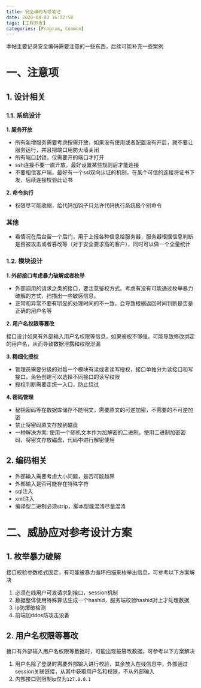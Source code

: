 ```yaml
---
title: 安全编码专项笔记
date: 2020-04-03 16:32:58
tags: [工程开发]
categories: [Program, Common]
---
```


本帖主要记录安全编码需要注意的一些东西，后续可能补充一些案例

# 一、注意项

## 1. 设计相关

### 1.1. 系统设计

**1. 服务开放**

- 所有新增服务需要考虑按需开放，如果没有使用或者配置没有开启，就不要让服务运行，并且把端口用防火墙关闭
- 所有端口封锁，仅需要开的端口才打开
- ssh连接不要一直开放，最好设置某些规则后才能连接
- 不要相信客户端，最好有一个ssl双向认证的机制，在某个可信的连接将证书下发，后续连接校验此证书

**2. 命令执行**

- 权限尽可能收缩，给代码加钩子只允许代码执行系统极个别命令

### 其他

- 看情况在后台留一个后门，用于上报各种信息给服务器，服务器根据信息判断是否被攻击或者篡改等（对于安全要求高的客户），同时可以做一个全量统计

### 1.2. 模块设计

**1. 外部接口考虑暴力破解或者枚举**

- 外部调用的请求之类的接口，要注意鉴权方式。考虑有没有可能通过枚举暴力破解的方式，扫描出一些敏感信息。
- 正常和异常不要有明显的处理时间的不一致，会导致根据返回时间判断是否是正确的用户名等

**2. 用户名权限等篡改**

接口设计如果有外部输入用户名权限等信息，如果鉴权不够强，可能导致修改绑定的用户名，从而导致数据泄露和权限泄漏

**3. 精细化授权**

- 管理员需要分级的对每一个模块有读或者读写授权，接口单独分为读接口和写接口，角色创建可以选择不同接口的读写权限
- 授权判断需要走统一入口，防止绕过

**4. 密码管理**

- 秘钥密码等在数据库储存不能明文，需要原文的可逆加密，不需要的不可逆加密
- 禁止将密码原文存放到磁盘
- 一种解决方案: 使用一个随机文本作为加解密的二进制，使用二进制加密密码，将密文存放磁盘，代码中进行解密使用

## 2. 编码相关

- 外部输入需要考虑大小问题，是否可能越界
- 外部输入是否可能存在特殊字符
- sql注入
- xml注入
- 编译型二进制必须strip，脚本型能混淆尽量混淆

# 二、威胁应对参考设计方案

## 1. 枚举暴力破解

接口校验参数格式固定，有可能被暴力循环扫描来枚举出信息，可参考以下方案解决

1. 必须在线用户可发请求到接口，session机制
2. 数据整体使用特殊算法生成一个hashid，服务端校验hashid对上才处理数据
3. ip防爆破检测
4. 前端加ddos防攻击设备

## 2. 用户名权限等篡改

接口有外部输入用户名权限等数据时，可能出现被篡改数据，可参考以下方案解决

1. 用户名除了登录时需要外部输入进行校验，其余放入在线信息中，外部通过session关联链接，从其中获取用户名和权限，不从外部输入
2. 内部接口则限制ip仅为`127.0.0.1`
